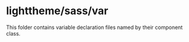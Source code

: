 # lighttheme/sass/var

This folder contains variable declaration files named by their component class.

